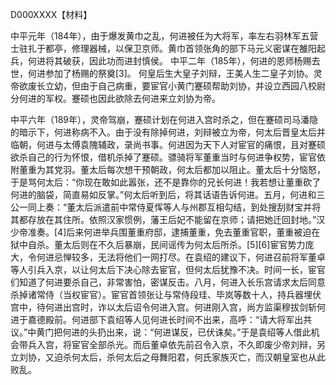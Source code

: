 D000XXXX【材料】



中平元年（184年），由于爆发黄巾之乱，何进被任为大将军，率左右羽林军五营士驻扎于都亭，修理器械，以保卫京师。黄巾首领张角的部下马元义密谋在雒阳起兵，何进将其破获，因此功而进封慎侯。
中平二年（185年），何进的恩师杨赐去世，何进参加了杨赐的祭奠[3]。
何皇后生大皇子刘辩，王美人生二皇子刘协。灵帝欲废长立幼，但由于自己病重，要宦官小黄门蹇硕帮助刘协，并设立西园八校尉分何进的军权。蹇硕也因此欲除去何进来立刘协为帝。

中平六年（189年），灵帝驾崩，蹇硕计划在何进入宫时杀之，但在蹇硕司马潘隐的暗示下，何进称病不入。由于没有除掉何进，刘辩被立为帝，何太后晋皇太后并临朝，何进与太傅袁隗辅政，录尚书事。何进因为天下人对宦官的痛恨，且对蹇硕欲杀自己的行为怀恨，借机杀掉了蹇硕。骠骑将军董重当时与何进争权势，宦官依附董重为其党羽。董太后每次想干预朝政，何太后都加以阻止。董太后十分恼怒，于是骂何太后：“你现在敢如此嚣张，还不是靠你的兄长何进！我若想让董重砍了何进的脑袋，简直易如反掌。”何太后听到后，将其话语告诉何进。五月，何进和三公一同上奏：“董太后派遣前中常侍夏恽等人与州郡互相勾结，到处搜刮财宝并将其都存放在其住所。依照汉家惯例，藩王后妃不能留在京师；请把她迁回封地。”汉少帝准奏。[4]后来何进举兵围董重府邸，逮捕董重，免去董重官职，董重被迫在狱中自杀。董太后则在不久后暴崩，民间谣传为何太后所杀。[5][6]宦官势力庞大，令何进忌惮较多，无法将他们一网打尽。在袁绍的建议下，何进召前将军董卓等人引兵入京，以让何太后下决心除去宦官，但何太后犹豫不决。时间一长，宦官们知道了何进要杀自己，非常害怕，密谋反击。八月，何进入长乐宫请求太后同意杀掉诸常侍（当权宦官）。宦官首领张让与常侍段珪、毕岚等数十人，持兵器埋伏宫中，待何进出宫时，诈以太后诏令何进入宫。何进刚入宫，尚方监渠穆拔剑斩何进于嘉德殿前。何进部下袁绍等人见何进长时间不出来，高呼：“请大将军出共议。”中黄门把何进的头扔出来，说：“何进谋反，已伏诛矣。”于是袁绍等人借此机会带兵入宫，将宦官全部杀光。而后董卓依先前召令入京，不久即废少帝刘辩，另立刘协，又迫杀何太后，杀何太后之母舞阳君，何氏家族灭亡，而汉朝皇室也从此败乱。